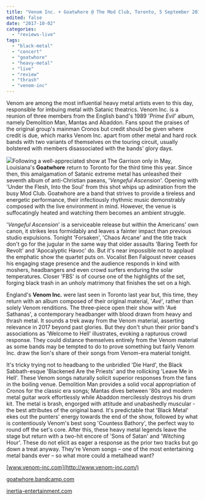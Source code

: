 ```yaml
---
title: "Venom Inc. + Goatwhore @ The Mod Club, Toronto, 5 September 2017"
edited: false
date: "2017-10-02"
categories:
  - "reviews-live"
tags:
  - "black-metal"
  - "concert"
  - "goatwhore"
  - "heavy-metal"
  - "live"
  - "review"
  - "thrash"
  - "venom-inc"
---
```


Venom are among the most influential heavy metal artists even to this day, responsible for imbuing metal with Satanic theatrics. Venom Inc. is a reunion of three members from the English band's 1989 '_Prime Evil_' album, namely Demolition Man, Mantas and Abaddon. Fans spout the praises of the original group's mainman Cronos but credit should be given where credit is due, which marks Venom Inc. apart from other metal and hard rock bands with two variants of themselves on the touring circuit, usually bolstered with members disassociated with the bands' glory days.

![](https://hellbound.ca/wp-content/uploads/2017/10/Venom-Inc-Goatwhore-Mod-Club-Toronto-2017.jpg)Following a well-appreciated show at The Garrison only in May, Louisiana's **Goatwhore** return to Toronto for the third time this year. Since then, this amalgamation of Satanic extreme metal has unleashed their seventh album of anti-Christian paeans, '_Vengeful Ascension_'. Opening with 'Under the Flesh, Into the Soul' from this shot whips up admiration from the busy Mod Club. Goatwhore are a band that strives to provide a tireless and energetic performance, their infectiously rhythmic music demonstrably composed with the live environment in mind. However, the venue is suffocatingly heated and watching them becomes an ambient struggle.

'_Vengeful Ascension_' is a serviceable release but within the Americans' own canon, it strikes less formidably and leaves a fainter impact than previous studio expulsions. Tonight 'Forsaken', 'Chaos Arcane' and the title track don't go for the jugular in the same way that older assaults 'Baring Teeth for Revolt' and 'Apocalyptic Havoc' do. But it's near impossible not to applaud the emphatic show the quartet puts on. Vocalist Ben Falgoust never ceases his engaging stage presence and the audience responds in kind with moshers, headbangers and even crowd surfers enduring the solar temperatures. Closer 'FBS' is of course one of the highlights of the set, forging black trash in an unholy matrimony that finishes the set on a high.

England's **Venom Inc.** were last seen in Toronto last year but, this time, they return with an album composed of their original material, '_Avé_', rather than solely Venom renditions. The three-piece open their show with 'Avé Sathanas', a contemporary headbanger with blood drawn from heavy and thrash metal. It sounds a trek away from the Venom material, asserting relevance in 2017 beyond past glories. But they don't shun their prior band's associations as 'Welcome to Hell' illustrates, evoking a rapturous crowd response. They could distance themselves entirely from the Venom material as some bands may be tempted to do to prove something but fairly Venom Inc. draw the lion's share of their songs from Venom-era material tonight.

It's tricky trying not to headbang to the unbridled 'Die Hard', the Black Sabbath-esque 'Blackened Are the Priests' and the rollicking 'Leave Me in Hell'. These Venom songs naturally solicit superior responses from the fans in the boiling venue. Demolition Man provides a solid vocal appropriation of Cronos for the classic era songs; Mantas dives between '80s and modern metal guitar work effortlessly while Abaddon mercilessly destroys his drum kit. The metal is brash, engorged with attitude and unabashedly muscular - the best attributes of the original band. It's predictable that 'Black Metal' ekes out the punters' energy towards the end of the show, followed by what is contentiously Venom's best song 'Countess Bathory', the perfect way to round off the set's core. After this, these heavy metal legends leave the stage but return with a two-hit encore of 'Sons of Satan' and 'Witching Hour'. These do not elicit as eager a response as the prior two tracks but go down a treat anyway. They're Venom songs – one of the most entertaining metal bands ever – so what more could a metalhead want?

[www.venom-inc.com](http://www.venom-inc.com/)

[goatwhore.bandcamp.com](https://goatwhore.bandcamp.com/)

[inertia-entertainment.com](http://inertia-entertainment.com/)
